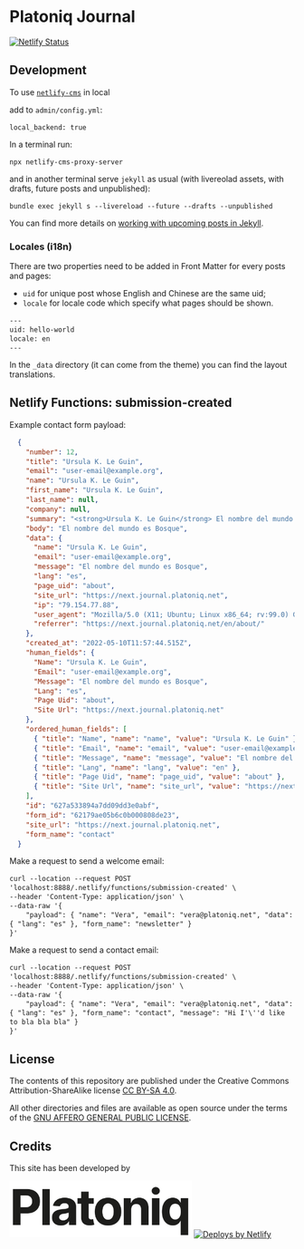 # Platoniq Journal

[![Netlify Status](https://api.netlify.com/api/v1/badges/795f1c5d-b211-40d6-9ff6-4d45cbf662ca/deploy-status)](https://app.netlify.com/sites/next-wilder-journal/deploys)

## Development

To use [`netlify-cms`](https://www.netlifycms.org/docs/intro) in local

add to `admin/config.yml`:

    local_backend: true

In a terminal run:

    npx netlify-cms-proxy-server

and in another terminal serve `jekyll` as usual (with livereolad assets, with drafts, future posts and unpublished):

    bundle exec jekyll s --livereload --future --drafts --unpublished

You can find more details on [working with upcoming posts in Jekyll](https://www.fizerkhan.com/blog/posts/working-with-upcoming-posts-in-jekyll).

### Locales (i18n)

There are two properties need to be added in Front Matter for every posts and pages:

- `uid` for unique post whose English and Chinese are the same uid;
- `locale` for locale code which specify what pages should be shown.

```
---
uid: hello-world
locale: en
---
```

In the `_data` directory (it can come from the theme) you can find the layout translations.

## Netlify Functions: submission-created

Example contact form payload:

```json
  {
    "number": 12,
    "title": "Ursula K. Le Guin",
    "email": "user-email@example.org",
    "name": "Ursula K. Le Guin",
    "first_name": "Ursula K. Le Guin",
    "last_name": null,
    "company": null,
    "summary": "<strong>Ursula K. Le Guin</strong> El nombre del mundo es Bosque",
    "body": "El nombre del mundo es Bosque",
    "data": {
      "name": "Ursula K. Le Guin",
      "email": "user-email@example.org",
      "message": "El nombre del mundo es Bosque",
      "lang": "es",
      "page_uid": "about",
      "site_url": "https://next.journal.platoniq.net",
      "ip": "79.154.77.88",
      "user_agent": "Mozilla/5.0 (X11; Ubuntu; Linux x86_64; rv:99.0) Gecko/20100101 Firefox/99.0",
      "referrer": "https://next.journal.platoniq.net/en/about/"
    },
    "created_at": "2022-05-10T11:57:44.515Z",
    "human_fields": {
      "Name": "Ursula K. Le Guin",
      "Email": "user-email@example.org",
      "Message": "El nombre del mundo es Bosque",
      "Lang": "es",
      "Page Uid": "about",
      "Site Url": "https://next.journal.platoniq.net"
    },
    "ordered_human_fields": [
      { "title": "Name", "name": "name", "value": "Ursula K. Le Guin" },
      { "title": "Email", "name": "email", "value": "user-email@example.org" },
      { "title": "Message", "name": "message", "value": "El nombre del mundo es Bosque" },
      { "title": "Lang", "name": "lang", "value": "en" },
      { "title": "Page Uid", "name": "page_uid", "value": "about" },
      { "title": "Site Url", "name": "site_url", "value": "https://next.journal.platoniq.net" }
    ],
    "id": "627a533894a7dd09dd3e0abf",
    "form_id": "62179ae05b6c0b000808de23",
    "site_url": "https://next.journal.platoniq.net",
    "form_name": "contact"
  }
```

Make a request to send a welcome email:

```
curl --location --request POST 'localhost:8888/.netlify/functions/submission-created' \
--header 'Content-Type: application/json' \
--data-raw '{
    "payload": { "name": "Vera", "email": "vera@platoniq.net", "data":{ "lang": "es" }, "form_name": "newsletter" }
}'
```

Make a request to send a contact email:

```
curl --location --request POST 'localhost:8888/.netlify/functions/submission-created' \
--header 'Content-Type: application/json' \
--data-raw '{
    "payload": { "name": "Vera", "email": "vera@platoniq.net", "data":{ "lang": "es" }, "form_name": "contact", "message": "Hi I'\''d like to bla bla bla" }
}'
```

## License

The contents of this repository are published under the Creative Commons Attribution-ShareAlike license [CC BY-SA 4.0](https://creativecommons.org/licenses/by-sa/4.0/).

All other directories and files are available as open source under the terms of the [GNU AFFERO GENERAL PUBLIC LICENSE](https://opensource.org/licenses/AGPL-3.0).

## Credits

This site has been developed by

<img src="media/logo-platoniq_xxss.png" title="Platoniq Foundation" alt="Platoniq Foundation" height=100px/>

<a href="https://www.netlify.com">
  <img src="https://www.netlify.com/img/global/badges/netlify-color-bg.svg" alt="Deploys by Netlify" />
</a>
